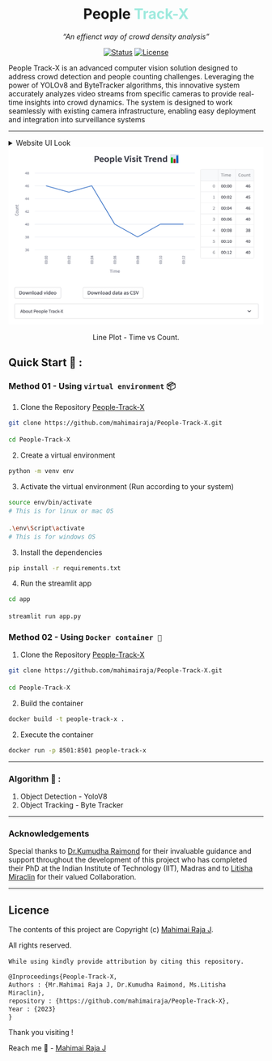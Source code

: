 <h1 align="center">People <span style="color : #9eeade">Track-X</span></h1>

<p align="center" style="padding-left : 50px;padding-right : 50px; font-style : italic">
“An effienct way of crowd density analysis”
</p>

<div align="center">

[![Status](https://img.shields.io/badge/status-active-success.svg)]()
[![License](https://img.shields.io/badge/license-MIT-blue.svg)](/LICENSE)

</div>

People Track-X is an advanced computer vision solution designed to address crowd detection and people counting challenges. Leveraging the power of YOLOv8 and ByteTracker algorithms, this innovative system accurately analyzes video streams from specific cameras to provide real-time insights into crowd dynamics. The system is designed to work seamlessly with existing camera infrastructure, enabling easy deployment and integration into surveillance systems

---

<details>
<summary> Website UI Look
</summary>
<img src='asset/webpage.jpg'>
</details>

<div align="center" >
  <img src="asset/graph.png" alt="Graph" width=600px height=350px>
  
  
  <p>Line Plot - Time vs Count.</p>
</div>

## Quick Start 🚀 :

### Method 01 - Using `virtual environment` 📦

1) Clone the Repository [People-Track-X](https://github.com/mahimairaja/People-Track-X)

```bash
git clone https://github.com/mahimairaja/People-Track-X.git

cd People-Track-X
```

2) Create a virtual environment

```bash
python -m venv env
```
   
3) Activate the virtual environment (Run according to your system)
```bash
source env/bin/activate 
# This is for linux or mac OS

.\env\Script\activate  
# This is for windows OS
```

3) Install the dependencies
```bash
pip install -r requirements.txt
```

4) Run the streamlit app
```bash
cd app

streamlit run app.py
```

### Method 02 - Using `Docker container 🚢` 

1) Clone the Repository [People-Track-X](https://github.com/mahimairaja/People-Track-X)

```bash
git clone https://github.com/mahimairaja/People-Track-X.git

cd People-Track-X
```

2) Build the container

```bash
docker build -t people-track-x .
```

2) Execute the container

```bash
docker run -p 8501:8501 people-track-x
```
----

### Algorithm 📝 : 
1. Object Detection - YoloV8
1. Object Tracking - Byte Tracker

---

### Acknowledgements

Special thanks to [Dr.Kumudha Raimond](https://github.com/mahimairaja/People-Track-X/) for their invaluable guidance and support throughout the development of this project who has completed their PhD at the Indian Institute of Technology (IIT), Madras and to [Litisha Miraclin](https://github.com/mahimairaja/People-Track-X/) for their valued Collaboration.

---

## Licence <a name = "license"></a>

The contents of this project are Copyright (c) [Mahimai Raja J](https://www.linkedin.com/in/mahimairaja/). 

All rights reserved.


`While using kindly provide attribution by citing this repository.`


    @Inproceedings{People-Track-X,
    Authors : {Mr.Mahimai Raja J, Dr.Kumudha Raimond, Ms.Litisha Miraclin}, 
    repository : {https://github.com/mahimairaja/People-Track-X},
    Year : {2023}
    }


Thank you visiting !

Reach me 📩 - [Mahimai Raja J](https://www.linkedin.com/in/mahimairaja/) 
